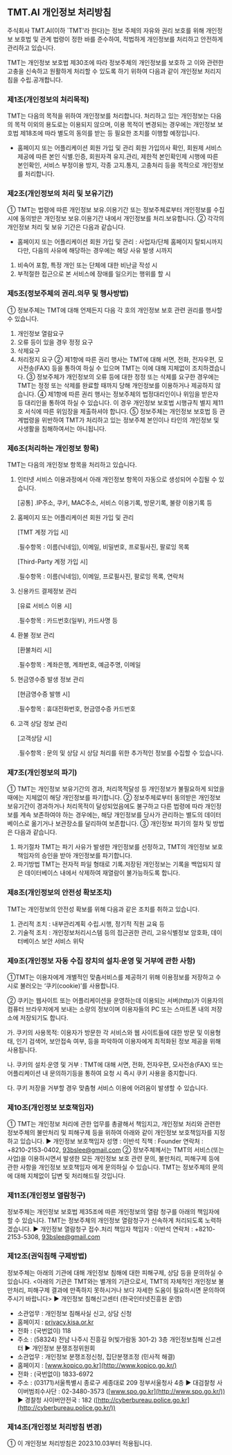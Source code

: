 ## TMT.AI 개인정보 처리방침

주식회사 TMT.AI(이하 `TMT'라 한다)는 정보 주체의 자유와 권리 보호를 위해 개인정보 보호법 및 관계 법령이 정한 바를 준수하여, 적법하게 개인정보를 처리하고 안전하게 관리하고 있습니다.

TMT는 개인정보 보호법 제30조에 따라 정보주체의 개인정보를 보호하 고 이와 관련한 고충을 신속하고 원활하게 처리할 수 있도록 하기 위하여 다음과 같이 개인정보 처리지침을 수립․공개합니다.

### 제1조(개인정보의 처리목적) 
TMT는 다음의 목적을 위하여 개인정보를 처리합니다. 처리하고 있는 개인정보는 다음의 목적 이외의 용도로는 이용되지 않으며, 이용 목적이 변경되는 경우에는 개인정보 보호법 제18조에 따라 별도의 동의를 받는 등 필요한 조치를 이행할 예정입니다.

- 홈페이지 또는 어플리케이션 회원 가입 및 관리
회원 가입의사 확인, 회원제 서비스 제공에 따른 본인 식별․인증, 회원자격 유지․관리, 제한적 본인확인제 시행에 따른 본인확인, 서비스 부정이용 방지, 각종 고지․통지, 고충처리 등을 목적으로 개인정보를 처리합니다.

### 제2조(개인정보의 처리 및 보유기간) 
① TMT는 법령에 따른 개인정보 보유․이용기간 또는 정보주체로부터 개인정보를 수집시에 동의받은 개인정보 보유․이용기간 내에서 개인정보를 처리․보유합니다.
② 각각의 개인정보 처리 및 보유 기간은 다음과 같습니다.

- 홈페이지 또는 어플리케이션 회원 가입 및 관리 : 사업자/단체 홈페이지 탈퇴시까지
다만, 다음의 사유에 해당하는 경우에는 해당 사유 발생 시까지
1. 비속어 포함, 특정 개인 또는 단체에 대한 비난글 작성 시
2. 부적절한 접근으로 본 서비스에 장애를 일으키는 행위를 할 시

### 제5조(정보주체의 권리․의무 및 행사방법) 
① 정보주체는 TMT에 대해 언제든지 다음 각 호의 개인정보 보호 관련 권리를 행사할 수 있습니다.

1. 개인정보 열람요구
2. 오류 등이 있을 경우 정정 요구
3. 삭제요구
4. 처리정지 요구
② 제1항에 따른 권리 행사는 TMT에 대해 서면, 전화, 전자우편, 모사전송(FAX) 등을 통하여 하실 수 있으며 TMT는 이에 대해 지체없이 조치하겠습니다.
③ 정보주체가 개인정보의 오류 등에 대한 정정 또는 삭제를 요구한 경우에는 TMT는 정정 또는 삭제를 완료할 때까지 당해 개인정보를 이용하거나 제공하지 않습니다.
④ 제1항에 따른 권리 행사는 정보주체의 법정대리인이나 위임을 받은자 등 대리인을 통하여 하실 수 있습니다. 이 경우 개인정보 보호법 시행규칙 별지 제11호 서식에 따른 위임장을 제출하셔야 합니다.
⑤ 정보주체는 개인정보 보호법 등 관계법령을 위반하여 TMT가 처리하고 있는 정보주체 본인이나 타인의 개인정보 및 사생활을 침해하여서는 아니됩니다.

### 제6조(처리하는 개인정보 항목) 
TMT는 다음의 개인정보 항목을 처리하고 있습니다.

1. 인터넷 서비스 이용과정에서 아래 개인정보 항목이 자동으로 생성되어 수집될 수 있습니다.
    
    [공통]
    ․IP주소, 쿠키, MAC주소, 서비스 이용기록, 방문기록, 불량 이용기록
    등
    
2. 홈페이지 또는 어플리케이션 회원 가입 및 관리
    
    [TMT 계정 가입 시]
    
    ․필수항목 : 이름(닉네임), 이메일, 비밀번호, 프로필사진, 팔로잉 목록
    
    [Third-Party 계정 가입 시]
    
    ․필수항목 : 이름(닉네임), 이메일, 프로필사진, 팔로잉 목록, 연락처
    
3. 신용카드 결제정보 관리
    
    [유료 서비스 이용 시]
    
    ․필수항목 : 카드번호(일부), 카드사명 등
    
4. 환불 정보 관리
    
    [환불처리 시]
    
    .필수항목 : 계좌은행, 계좌번호, 예금주명, 이메일
    
5. 현금영수증 발생 정보 관리
    
    [현금영수증 발행 시]
    
    .필수항목 : 휴대전화번호, 현금영수증 카드번호
    
6. 고객 상담 정보 관리
    
    [고객상담 시]
    
    .필수항목 : 문의 및 상담 시 상담 처리를 위한 추가적인 정보를 수집할 수 있습니다.
    

### 제7조(개인정보의 파기) 
① TMT는 개인정보 보유기간의 경과, 처리목적달성 등 개인정보가 불필요하게 되었을 때에는 지체없이 해당 개인정보를 파기합니다.
② 정보주체로부터 동의받은 개인정보 보유기간이 경과하거나 처리목적이 달성되었음에도 불구하고 다른 법령에 따라 개인정보를 계속 보존하여야 하는 경우에는, 해당 개인정보를 당사가 관리하는 별도의 데이터베이스로 옮기거나 보관장소를 달리하여 보존합니다.
③ 개인정보 파기의 절차 및 방법은 다음과 같습니다.

1. 파기절차
TMT는 파기 사유가 발생한 개인정보를 선정하고, TMT의 개인정보 보호책임자의 승인을 받아 개인정보를 파기합니다.
2. 파기방법
TMT는 전자적 파일 형태로 기록․저장된 개인정보는 기록을 백업되지 않은 데이터베이스 내에서 삭제하여 재열람이 불가능하도록 합니다.

### 제8조(개인정보의 안전성 확보조치) 
TMT는 개인정보의 안전성 확보를 위해 다음과 같은 조치를 취하고 있습니다.

1. 관리적 조치 : 내부관리계획 수립․시행, 정기적 직원 교육 등
2. 기술적 조치 : 개인정보처리시스템 등의 접근권한 관리, 고유식별정보 암호화, 데이터베이스 보안 서비스 위탁

### 제9조(개인정보 자동 수집 장치의 설치∙운영 및 거부에 관한 사항) 
①TMT는 이용자에게 개별적인 맞춤서비스를 제공하기 위해 이용정보를 저장하고 수시로 불러오는 ‘쿠키(cookie)’를 사용합니다. 

② 쿠키는 웹사이트 또는 어플리케이션을 운영하는데 이용되는 서버(http)가 이용자의 컴퓨터 브라우저에게 보내는 소량의 정보이며 이용자들의 PC 또는 스마트폰 내의 저장소에 저장되기도 합니다. 

가. 쿠키의 사용목적: 이용자가 방문한 각 서비스와 웹 사이트들에 대한 방문 및 이용형태, 인기 검색어, 보안접속 여부, 등을 파악하여 이용자에게 최적화된 정보 제공을 위해 사용됩니다. 

나. 쿠키의 설치∙운영 및 거부 : TMT에 대해 서면, 전화, 전자우편, 모사전송(FAX) 또는 어플리케이션 내 문의하기등을 통하여 요청 시 즉시 쿠키 사용을 중지합니다. 

다. 쿠키 저장을 거부할 경우 맞춤형 서비스 이용에 어려움이 발생할 수 있습니다. 

### 제10조(개인정보 보호책임자) 
① TMT는 개인정보 처리에 관한 업무를 총괄해서 책임지고, 개인정보 처리와 관련한 정보주체의 불만처리 및 피해구제 등을 위하여 아래와 같이 개인정보 보호책임자를 지정하고 있습니다.
▶ 개인정보 보호책임자
성명 : 이반석
직책 : Founder
연락처 : +8210-2153-0402, [9](mailto:minsub0922@naver.com)3bslee@gmail.com
② 정보주체께서는 TMT의 서비스(또는 사업)을 이용하시면서 발생한 모든 개인정보 보호 관련 문의, 불만처리, 피해구제 등에 관한 사항을 개인정보 보호책임자 에게 문의하실 수 있습니다. TMT는 정보주체의 문의에 대해 지체없이 답변 및 처리해드릴 것입니다.

### 제11조(개인정보 열람청구) 
정보주체는 개인정보 보호법 제35조에 따른 개인정보의 열람 청구를 아래의 책임자에 할 수 있습니다. TMT는 정보주체의 개인정보 열람청구가 신속하게 처리되도록 노력하겠습니다.
▶ 개인정보 열람청구 접수․처리 책임자
책임자 : 이반석
연락처 : +8210-2153-5308, [9](mailto:minsub0922@naver.com)3bslee@gmail.com

### 제12조(권익침해 구제방법) 
정보주체는 아래의 기관에 대해 개인정보 침해에 대한 피해구제, 상담 등을 문의하실 수 있습니다.
<아래의 기관은 TMT와는 별개의 기관으로서, TMT의 자체적인 개인정보 불만처리, 피해구제 결과에 만족하지 못하시거나 보다 자세한 도움이 필요하시면 문의하여 주시기 바랍니다>
▶ 개인정보 침해신고센터 (한국인터넷진흥원 운영)

- 소관업무 : 개인정보 침해사실 신고, 상담 신청
- 홈페이지 : [privacy.kisa.or.kr](http://privacy.kisa.or.kr/)
- 전화 : (국번없이) 118
- 주소 : (58324) 전남 나주시 진흥길 9(빛가람동 301-2) 3층 개인정보침해
신고센터
▶ 개인정보 분쟁조정위원회
- 소관업무 : 개인정보 분쟁조정신청, 집단분쟁조정 (민사적 해결)
- 홈페이지 : [www.kopico.go.kr](http://www.kopico.go.kr/)
- 전화 : (국번없이) 1833-6972
- 주소 : (03171)서울특별시 종로구 세종대로 209 정부서울청사 4층
▶ 대검찰청 사이버범죄수사단 : 02-3480-3573 ([www.spo.go.kr](http://www.spo.go.kr/))
▶ 경찰청 사이버안전국 : 182 ([http://cyberbureau.police.go.kr](http://cyberbureau.police.go.kr/))

### 제14조(개인정보 처리방침 변경) 
① 이 개인정보 처리방침은 2023.10.03부터 적용됩니다.
